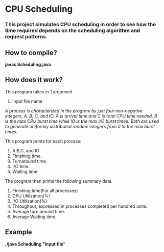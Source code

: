 # CPU Scheduling
### This project simulates CPU scheduling in order to see how the time required depends on the scheduling algorithm and request patterns.

## How to compile?
__javac Scheduling.java__

## How does it work?
This program takes in 1 argument
1. input file name

*A process is characterized in the program by just four non-negative integers, A, B, C, and IO. A is arrival time and C is total CPU time needed. B is the max CPU burst time while IO is the max I/O burst times. Both are used to generate uniformly distributed random integers from 0 to the max burst times.*

This program prints for each process:
1. A,B,C, and IO
2. Finishing time.
3. Turnaround time.
4. I/O time.
5. Waiting time.

The program then prints the following summary data.
1. Finishing time(For all processes)
2. CPU Utilization(%)
3. I/O Utilization(%)
4. Throughput, expressed in processes completed per hundred units.
5. Average turn around time.
6. Average Waiting time.



## Example

__./java Scheduling "input file"__
